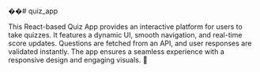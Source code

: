 ��#   q u i z _ a p p 

This React-based Quiz App provides an interactive platform for users to take quizzes. It features a dynamic UI, smooth navigation, and real-time score updates. Questions are fetched from an API, and user responses are validated instantly. The app ensures a seamless experience with a responsive design and engaging visuals. 🚀
 
 
